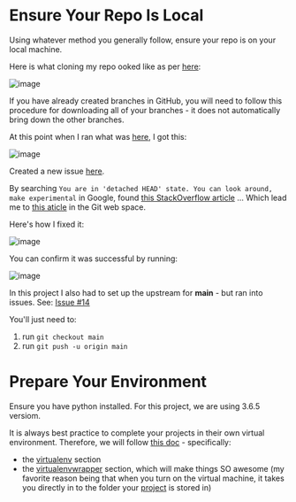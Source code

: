 # Ensure Your Repo Is Local

Using whatever method you generally follow, ensure your repo is on your local machine.

Here is what cloning my repo ooked like as per [here](https://github.com/ProsperousHeart/cheatsheets/blob/master/Tools/git.md#clone):

![image](https://user-images.githubusercontent.com/20706498/132254282-d02e3cf5-2d89-417b-9b59-c93d6513b250.png)

If you have already created branches in GitHub, you will need to follow this procedure for downloading all of your branches - it does not automatically bring down the other branches.

At this point when I ran what was [here](https://github.com/ProsperousHeart/cheatsheets/blob/master/Tools/git.md#not-all-of-my-branches-were-cloned), I got this:

![image](https://user-images.githubusercontent.com/20706498/132255247-71d3f76a-978f-4c6c-b879-eef224f65a26.png)

Created a new issue [here](https://github.com/ProsperousHeart/ExpoBoothSchedule/issues/12).

By searching `You are in 'detached HEAD' state. You can look around, make experimental` in Google, found [this StackOverflow article](https://stackoverflow.com/a/35383761) ... Which lead me to [this aticle](https://git-scm.com/book/en/v2/Git-Branching-Remote-Branches) in the Git web space.

Here's how I fixed it:

![image](https://user-images.githubusercontent.com/20706498/132256610-5572b1e2-f953-437a-a14a-c8bc437a6baa.png)

You can confirm it was successful by running:

![image](https://user-images.githubusercontent.com/20706498/132256685-2e9b72fc-0303-46a5-823b-7519039ba406.png)

In this project I also had to set up the upstream for **main** - but ran into issues. See:  [Issue #14](https://github.com/ProsperousHeart/ExpoBoothSchedule/issues/14)

You'll just need to:
1. run `git checkout main`
2. run `git push -u origin main`

# Prepare Your Environment

Ensure you have python installed. For this project, we are using 3.6.5 versiom.

It is always best practice to complete your projects in their own virtual environment. Therefore, we will follow [this doc](https://github.com/ProsperousHeart/cheatsheets/blob/master/Processes/virtualenvs.md) - specifically:
- the [virtualenv](https://github.com/ProsperousHeart/cheatsheets/blob/master/Processes/virtualenvs.md#virtualenv) section
 - the [virtualenvwrapper](https://github.com/ProsperousHeart/cheatsheets/blob/master/Processes/virtualenvs.md#virtualenvwrapper) section, which will make things SO awesome (my favorite reason being that when you turn on the virtual machine, it takes you directly in to the folder your [project](https://github.com/ProsperousHeart/cheatsheets/blob/master/Processes/virtualenvs.md#alternative) is stored in)

